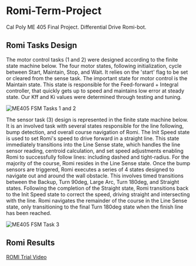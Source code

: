 # Romi-Term-Project
Cal Poly ME 405 Final Project. Differential Drive Romi-bot.

## Romi Tasks Design
The motor control tasks (1 and 2) were designed according to the finite state machine below. The four motor states, following
initialization, cycle between Start, Maintain, Stop, and Wait. It relies on the 'start' flag to be set or cleared from the sense
task. The important state for motor control is the Maintain state. This state is responsible for the Feed-forward + Integral controller, 
that quickly gets up to speed and maintains low error at steady state. Our Kff and Ki values were determined through testing and tuning.

![ME405 FSM Tasks 1 and 2](https://github.com/user-attachments/assets/33f364ec-16d3-458c-8956-a4ce0f9edb17)

The sensor task (3) design is represented in the finite state machine below. It is an involved task with several states responsible
for the line following, bump detection, and overall course navigation of Romi. The Init Speed state is used to set Romi's speed to drive
forward in a straight line. This state immediately transitions into the Line Sense state, which handles the line sensor reading, centroid
calculation, and set speed adjustments enabling Romi to successfully follow lines: including dashed and tight-radius. For the majority of
the course, Romi resides in the Line Sense state. Once the bump sensors are triggered, Romi executes a series of 4 states designed to 
navigate out and around the wall obstacle. This involves timed transitions between the Backup, Turn 90deg, Large Arc, Turn 180deg, and
Straight states. Following the completion of the Straight state, Romi transitions back to the Init Speed state to correct the speed,
driving straight and intersecting with the line. Romi navigates the remainder of the course in the Line Sense state, only transitioning
to the final Turn 180deg state when the finish line has been reached.

![ME405 FSM Task 3](https://github.com/user-attachments/assets/fa52ffe9-b5a6-4174-966f-9bf72126dee4)

## Romi Results
[ROMI Trial Video](https://youtu.be/yMir0CIqmmk "@embed")
